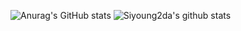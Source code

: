 <!--
**Siyoung2da/Siyoung2da** is a ✨ _special_ ✨ repository because its `README.md` (this file) appears on your GitHub profile.

Here are some ideas to get you started:

- 🔭 I’m currently working on ...
- 🌱 I’m currently learning ...
- 👯 I’m looking to collaborate on ...
- 🤔 I’m looking for help with ...
- 💬 Ask me about ...
- 📫 How to reach me: ...
- 😄 Pronouns: ...
- ⚡ Fun fact: ...
-->

![Anurag's GitHub stats](https://github-readme-stats.vercel.app/api?username=Siyoung2da&show_icons=true&theme=radical)
![Siyoung2da's github stats](https://github-readme-stats.vercel.app/api?username=Siyoung2da&show_icons=true)
